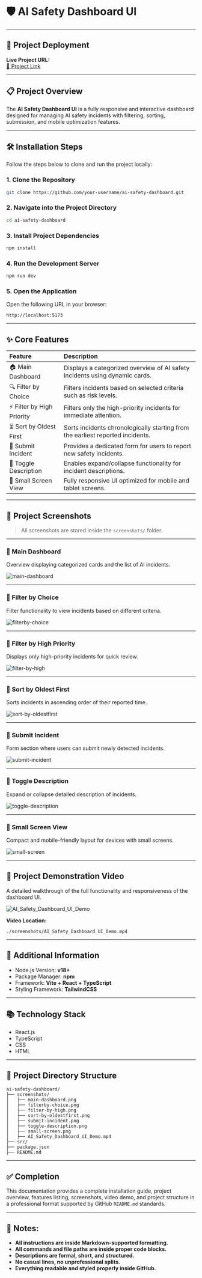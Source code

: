 
# 🛡️ AI Safety Dashboard UI

---

## 🚀 Project Deployment

**Live Project URL:**  
[🔗 Project Link](https://ai-sasfety-dashboard-1.onrender.com/)

---

## 📋 Project Overview

The **AI Safety Dashboard UI** is a fully responsive and interactive dashboard designed for managing AI safety incidents with filtering, sorting, submission, and mobile optimization features.

---

## 🛠️ Installation Steps

Follow the steps below to clone and run the project locally:

### 1. Clone the Repository

```bash
git clone https://github.com/your-username/ai-safety-dashboard.git
```

### 2. Navigate into the Project Directory

```bash
cd ai-safety-dashboard
```

### 3. Install Project Dependencies

```bash
npm install
```

### 4. Run the Development Server

```bash
npm run dev
```

### 5. Open the Application

Open the following URL in your browser:

```text
http://localhost:5173
```

---

## ✨ Core Features

| Feature | Description |
|:---|:---|
| 🏠 Main Dashboard | Displays a categorized overview of AI safety incidents using dynamic cards. |
| 🔍 Filter by Choice | Filters incidents based on selected criteria such as risk levels. |
| ⚡ Filter by High Priority | Filters only the high-priority incidents for immediate attention. |
| ⏳ Sort by Oldest First | Sorts incidents chronologically starting from the earliest reported incidents. |
| 📝 Submit Incident | Provides a dedicated form for users to report new safety incidents. |
| 🧹 Toggle Description | Enables expand/collapse functionality for incident descriptions. |
| 📱 Small Screen View | Fully responsive UI optimized for mobile and tablet screens. |

---

## 📸 Project Screenshots

> All screenshots are stored inside the `screenshots/` folder.

---

### 📍 Main Dashboard

Overview displaying categorized cards and the list of AI incidents.

![main-dashboard](./screenshots/main-dashboard.png)

---

### 📍 Filter by Choice

Filter functionality to view incidents based on different criteria.

![filterby-choice](./screenshots/filterby-choice.png)

---

### 📍 Filter by High Priority

Displays only high-priority incidents for quick review.

![filter-by-high](./screenshots/filter-by-high.png)

---

### 📍 Sort by Oldest First

Sorts incidents in ascending order of their reported time.

![sort-by-oldestfirst](./screenshots/sort-by-oldestfirst.png)

---

### 📍 Submit Incident

Form section where users can submit newly detected incidents.

![submit-incident](./screenshots/submit-incident.png)

---

### 📍 Toggle Description

Expand or collapse detailed description of incidents.

![toggle-description](./screenshots/toggle-description.png)

---

### 📍 Small Screen View

Compact and mobile-friendly layout for devices with small screens.

![small-screen](./screenshots/small-screen.png)

---

## 🎥 Project Demonstration Video

A detailed walkthrough of the full functionality and responsiveness of the dashboard UI.

![AI_Safety_Dashboard_UI_Demo](./screenshots/AI_Safety_Dashboard_UI_Demo.png)

**Video Location:**  
```text
./screenshots/AI_Safety_Dashboard_UI_Demo.mp4
```

---

## 📄 Additional Information

- Node.js Version: **v18+**
- Package Manager: **npm**
- Framework: **Vite + React + TypeScript**
- Styling Framework: **TailwindCSS**

---

## 📚 Technology Stack

- React.js
- TypeScript
- CSS
- HTML

---

## 📂 Project Directory Structure

```text
ai-safety-dashboard/
├── screenshots/
│   ├── main-dashboard.png
│   ├── filterby-choice.png
│   ├── filter-by-high.png
│   ├── sort-by-oldestfirst.png
│   ├── submit-incident.png
│   ├── toggle-description.png
│   ├── small-screen.png
│   ├── AI_Safety_Dashboard_UI_Demo.mp4
├── src/
├── package.json
├── README.md
```

---

## ✅ Completion

This documentation provides a complete installation guide, project overview, features listing, screenshots, video demo, and project structure in a professional format supported by GitHub `README.md` standards.

---

## 📢 Notes:

- **All instructions are inside Markdown-supported formatting.**
- **All commands and file paths are inside proper code blocks.**
- **Descriptions are formal, short, and structured.**
- **No casual lines, no unprofessional splits.**
- **Everything readable and styled properly inside GitHub.**
